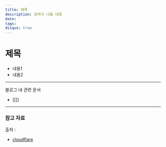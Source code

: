 ```yaml
---
title: 제목
description: 검색시 나올 내용
date: 
tags: 
disqus: true
---
```

# 제목

- 내용1
- 내용2

---


블로그 내 관련 문서
- [[]]

---
### 참고 자료
출처 : <br>
- <a href="https://www.cloudflare.com/learning/ssl/what-happens-in-a-tls-handshake/" target="_blank">cloudflare</a>